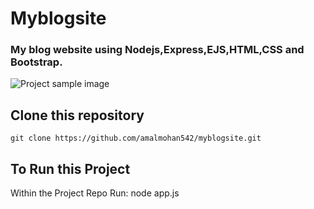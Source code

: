 # Myblogsite
### My blog website using Nodejs,Express,EJS,HTML,CSS and Bootstrap.

![Project sample image](https://github.com/amalmohan542/myblogsite/blob/master/ProjectImages/sample.png?raw=true)


## Clone this repository
    git clone https://github.com/amalmohan542/myblogsite.git


## To Run this Project ## 
Within the Project Repo Run:
    node app.js


